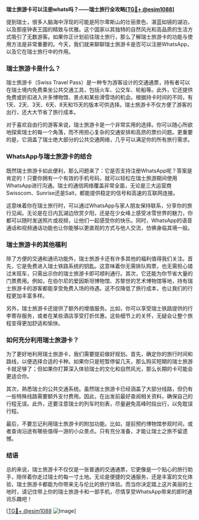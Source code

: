 **瑞士旅游卡可以注册whats吗？——瑞士旅行全攻略[[TG💪+ @esim1088](https://t.me/s/esim1088)]**

提到瑞士，很多人脑海中浮现的可能是阿尔卑斯山的壮丽景色、湛蓝如镜的湖泊，以及那座钟表王国的精致与优雅。这个国家以其独特的自然风光和高品质的生活方式吸引了无数游客。如果你正计划前往瑞士旅行，那么了解瑞士旅游卡的功能与使用方法是非常重要的。今天，我们就来聊聊瑞士旅游卡是否可以注册WhatsApp，以及它在瑞士旅行中的作用。

### 瑞士旅游卡是什么？

瑞士旅游卡（Swiss Travel Pass）是一种专为游客设计的交通通票，持有者可以在瑞士境内免费乘坐公共交通工具，包括火车、公交车、轮船等。此外，它还提供免费或折扣进入许多博物馆、景点和某些滑雪场的机会。根据持卡时间的不同，有1天、2天、3天、6天、8天和15天的版本可供选择。瑞士旅游卡不仅方便了游客的出行，还大大节省了旅行成本。

对于喜欢自由行的游客来说，瑞士旅游卡是一个非常实用的选择。你可以随心所欲地探索瑞士的每一个角落，而不用担心复杂的交通安排和高昂的票价问题。更重要的是，它涵盖了瑞士绝大部分的公共交通网络，几乎可以满足你的所有旅行需求。

### WhatsApp与瑞士旅游卡的结合

既然瑞士旅游卡如此便利，那么问题来了：它是否支持注册WhatsApp呢？答案是肯定的！只要你拥有一个有效的手机号码，就可以轻松在瑞士旅游期间使用WhatsApp进行沟通。瑞士的通信网络覆盖非常全面，无论是三大运营商Swisscom、Sunrise还是Salt，都能提供稳定的信号和高速的互联网连接。

这意味着你在瑞士旅行时，可以通过WhatsApp与家人朋友保持联系，分享你的旅行见闻。无论是在日内瓦湖边欣赏夕阳，还是在少女峰上感受冰雪世界的魅力，你都可以随时发送照片或视频，让他们一起感受你的快乐。同时，WhatsApp的语音通话和视频通话功能也让你能够以更直观的方式与他人交流，仿佛身临其境一般。

### 瑞士旅游卡的其他福利

除了方便的交通和通讯功能外，瑞士旅游卡还有许多其他的福利值得我们关注。首先，它是免费进入瑞士铁路系统的钥匙。这意味着你无需排队购票，也无需担心错过末班车，只需出示你的瑞士旅游卡即可顺利通行。其次，它还能为你节省大量的门票费用。例如，在伯尔尼的爱因斯坦博物馆、苏黎世的艺术博物馆等地，持有瑞士旅游卡的游客都能享受免费入场的待遇。这不仅降低了旅行成本，也让我们的行程更加丰富多样。

另外，瑞士旅游卡还提供了额外的增值服务。比如，你可以享受瑞士铁路提供的行李寄存服务，或者在某些酒店享受打折优惠。这些细节上的关怀，无疑会让整个旅程变得更加舒适和愉快。

### 如何充分利用瑞士旅游卡？

为了更好地利用瑞士旅游卡，我们需要提前做好规划。首先，确定你的旅行时间和路线，以便选择合适的卡种。如果你只是短暂停留几天，那么购买短期的瑞士旅游卡就足够了；但如果你打算深入体验瑞士的文化和自然风光，那么长期的卡可能会更适合你。

其次，熟悉瑞士的公共交通系统。虽然瑞士旅游卡已经涵盖了大部分线路，但仍有一些特殊线路需要额外支付费用。因此，在出发前最好查阅相关资料，确保自己的行程无误。此外，还要注意瑞士的列车时刻表，尽量避免高峰时段出行，以免耽误行程。

最后，不要忘记利用瑞士旅游卡的附加功能。比如，提前预约博物馆参观时间，或者查询沿途有哪些值得一游的小众景点。只有充分准备，才能让瑞士之旅不留遗憾。

### 结语

总的来说，瑞士旅游卡不仅仅是一张普通的交通通票，它更像是一个贴心的旅行助手，陪伴着你走过瑞士的每一寸土地。无论是便捷的交通服务，还是丰富的文化体验，瑞士旅游卡都能为你带来无与伦比的旅行体验。而当你决定踏上这片美丽的土地时，请记住带上你的瑞士旅游卡和一部手机，尽情享受WhatsApp带来的即时通讯乐趣吧！

[[TG💪+ @esim1088](https://t.me/s/esim1088) ![Image](https://i.postimg.cc/4NQfJmqS/Snipaste-2025-05-13-00-14-12.png)]